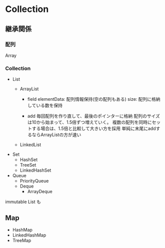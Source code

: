 # Collection
## 継承関係
### 配列
Array

### Collection
 - List
   - ArrayList
     - field
       elementData: 配列情報保持(空の配列もある)
       size: 配列に格納している数を保持

     - add
        毎回配列を作り直して、最後のポインターに格納
        配列のサイズは10から始まって、1.5倍ずつ増えていく。
        複数の配列を同時にセットする場合は、1.5倍と比較して大きい方を採用
        単純に末尾にaddするならArrayListの方が速い

   - LinkedList
 - Set
   - HashSet
   - TreeSet
   - LinkedHashSet
 - Queue
   - PriorityQueue
   - Deque
     - ArrayDeque

immutable List も

## Map
 - HashMap
 - LinkedHashMap
 - TreeMap

